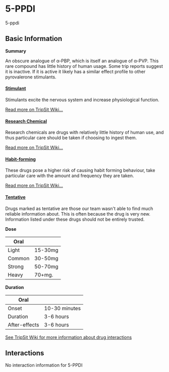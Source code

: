 # 5-PPDI

5-ppdi

## Basic Information

**Summary**

An obscure analogue of α-PBP, which is itself an analogue of α-PVP. This rare compound has little history of human usage. Some trip reports suggest it is inactive. If it is active it likely has a similar effect profile to other pyrovalerone stimulants.

#### [Stimulant](/category/stimulant)

Stimulants excite the nervous system and increase physiological function.

[Read more on TripSit Wiki...](#{category.wiki})

#### [Research Chemical](/category/research-chemical)

Research chemicals are drugs with relatively little history of human use, and thus particular care should be taken if choosing to ingest them.

[Read more on TripSit Wiki...](#{category.wiki})

#### [Habit-forming](/category/habit-forming)

These drugs pose a higher risk of causing habit forming behaviour, take particular care with the amount and frequency they are taken.

[Read more on TripSit Wiki...](#{category.wiki})

#### [Tentative](/category/tentative)

Drugs marked as tentative are those our team wasn't able to find much reliable information about. This is often because the drug is very new. Information listed under these drugs should not be entirely trusted.

**Dose**

| Oral   |         |
| ------ | ------- |
| Light  | 15-30mg |
| Common | 30-50mg |
| Strong | 50-70mg |
| Heavy  | 70+mg.  |

**Duration**

| Oral          |               |
| ------------- | ------------- |
| Onset         | 10-30 minutes |
| Duration      | 3-6 hours     |
| After-effects | 3-6 hours     |

[See TripSit Wiki for more information about drug interactions](http://combo.tripsit.me/)

## Interactions

No interaction information for 5-PPDI